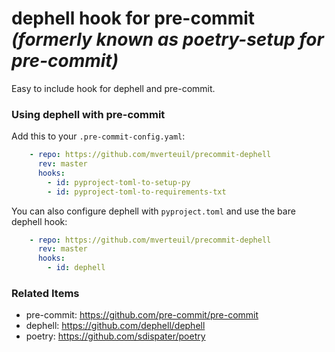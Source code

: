 # dephell hook for pre-commit _(formerly known as poetry-setup for pre-commit)_

Easy to include hook for dephell and pre-commit.

### Using dephell with pre-commit

Add this to your `.pre-commit-config.yaml`:

```yaml
    - repo: https://github.com/mverteuil/precommit-dephell
      rev: master
      hooks:
        - id: pyproject-toml-to-setup-py
        - id: pyproject-toml-to-requirements-txt
```

You can also configure dephell with `pyproject.toml` and use the bare dephell hook:

```yaml
    - repo: https://github.com/mverteuil/precommit-dephell
      rev: master
      hooks:
        - id: dephell
```

### Related Items
- pre-commit: https://github.com/pre-commit/pre-commit
- dephell: https://github.com/dephell/dephell
- poetry: https://github.com/sdispater/poetry
